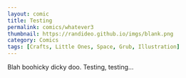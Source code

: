 ```yaml
---
layout: comic
title: Testing
permalink: comics/whatever3
thumbnail: https://randideo.github.io/imgs/blank.png
category: Comics
tags: [Crafts, Little Ones, Space, Grub, Illustration]
---
```


Blah boohicky dicky doo. Testing, testing...
